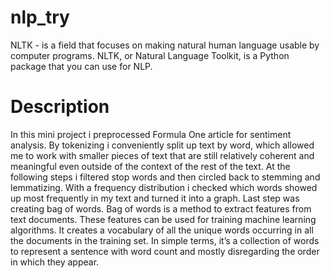 # nlp_try
NLTK - is a field that focuses on making natural human language usable by computer programs. NLTK, or Natural Language Toolkit, is a Python package that you can use for NLP.

# Description 

In this mini project i preprocessed Formula One article for sentiment analysis. By tokenizing i conveniently split up text by word, which allowed me to work with smaller pieces of text that are still relatively coherent and meaningful even outside of the context of the rest of the text. At the following steps i filtered stop words and then circled back to stemming and lemmatizing. With a frequency distribution i checked which words showed up most frequently in my text and turned it into a graph. Last step was creating bag of words. Bag of words is a method to extract features from text documents. These features can be used for training machine learning algorithms. It creates a vocabulary of all the unique words occurring in all the documents in the training set. In simple terms, it’s a collection of words to represent a sentence with word count and mostly disregarding the order in which they appear.
